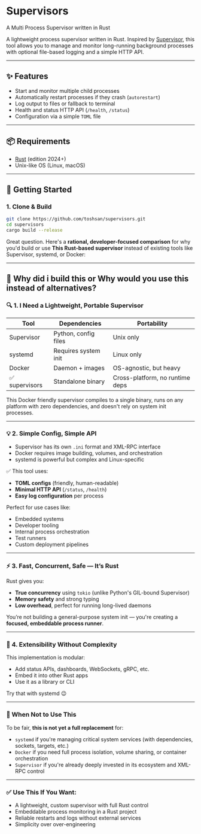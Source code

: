 # Supervisors

A Multi Process Supervisor written in Rust

A lightweight process supervisor written in Rust. Inspired by [Supervisor](http://supervisord.org), this tool allows you to manage and monitor long-running background processes with optional file-based logging and a simple HTTP API.

---

## ✨ Features

- Start and monitor multiple child processes
- Automatically restart processes if they crash (`autorestart`)
- Log output to files or fallback to terminal
- Health and status HTTP API (`/health`, `/status`)
- Configuration via a simple `TOML` file

---

## 📦 Requirements

- [Rust](https://www.rust-lang.org/tools/install) (edition 2024+)
- Unix-like OS (Linux, macOS)

---

## 🚀 Getting Started

### 1. Clone & Build

```bash
git clone https://github.com/toshsan/supervisors.git
cd supervisors
cargo build --release
```

Great question. Here's a **rational, developer-focused comparison** for why you'd build or use **This Rust-based supervisor** instead of existing tools like Supervisor, systemd, or Docker:

---

## 🤔 Why did i build this or Why would you use this instead of alternatives?

### 🔍 1. **I Need a Lightweight, Portable Supervisor**

| Tool                  | Dependencies         | Portability                     |
| --------------------  | -------------------- | ------------------------------- |
| Supervisor            | Python, config files | Unix only                       |
| systemd               | Requires system init | Linux only                      |
| Docker                | Daemon + images      | OS-agnostic, but heavy          |
| ✅ supervisors        | Standalone binary    | Cross-platform, no runtime deps |

This Docker friendly supervisor compiles to a single binary, runs on any platform with zero dependencies, and doesn't rely on system init processes.

---

### 💡 2. **Simple Config, Simple API**

- Supervisor has its own `.ini` format and XML-RPC interface
- Docker requires image building, volumes, and orchestration
- systemd is powerful but complex and Linux-specific

✅ This tool uses:

- **TOML configs** (friendly, human-readable)
- **Minimal HTTP API** (`/status`, `/health`)
- **Easy log configuration** per process

Perfect for use cases like:

- Embedded systems
- Developer tooling
- Internal process orchestration
- Test runners
- Custom deployment pipelines

---

### ⚡ 3. **Fast, Concurrent, Safe — It’s Rust**

Rust gives you:

- **True concurrency** using `tokio` (unlike Python's GIL-bound Supervisor)
- **Memory safety** and strong typing
- **Low overhead**, perfect for running long-lived daemons

You’re not building a general-purpose system init — you're creating a **focused, embeddable process runner**.

---

### 🧩 4. **Extensibility Without Complexity**

This implementation is modular:

- Add status APIs, dashboards, WebSockets, gRPC, etc.
- Embed it into other Rust apps
- Use it as a library or CLI

Try that with systemd 😉

---

### 🚫 When Not to Use This

To be fair, **this is not yet a full replacement** for:

- `systemd` if you're managing critical system services (with dependencies, sockets, targets, etc.)
- `Docker` if you need full process isolation, volume sharing, or container orchestration
- `Supervisor` if you're already deeply invested in its ecosystem and XML-RPC control

---

### ✅ Use This If You Want:

- A lightweight, custom supervisor with full Rust control
- Embeddable process monitoring in a Rust project
- Reliable restarts and logs without external services
- Simplicity over over-engineering
